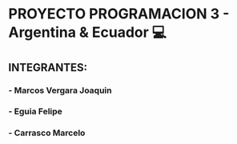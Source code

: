 # PROYECTO PROGRAMACION 3 - Argentina & Ecuador :computer:
## INTEGRANTES:
### - Marcos Vergara Joaquin 
### - Eguia Felipe 
### - Carrasco Marcelo 
